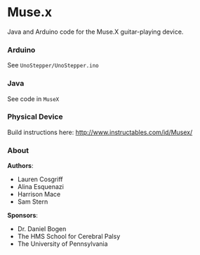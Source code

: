 # Muse.x
Java and Arduino code for the Muse.X guitar-playing device.

### Arduino
See `UnoStepper/UnoStepper.ino`

### Java
See code in `MuseX`

### Physical Device
Build instructions here: http://www.instructables.com/id/Musex/

### About
**Authors**:
 * Lauren Cosgriff
 * Alina Esquenazi
 * Harrison Mace
 * Sam Stern

**Sponsors**:
 * Dr. Daniel Bogen
 * The HMS School for Cerebral Palsy
 * The University of Pennsylvania
